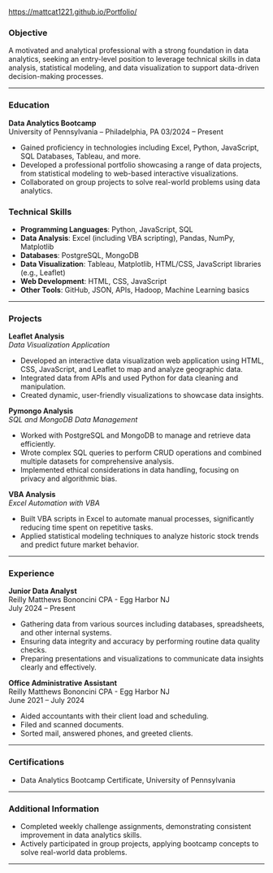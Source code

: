 https://mattcat1221.github.io/Portfolio/


### **Objective**
A motivated and analytical professional with a strong foundation in data analytics, seeking an entry-level position to leverage technical skills in data analysis, statistical modeling, and data visualization to support data-driven decision-making processes.

---

### **Education**

**Data Analytics Bootcamp**  
University of Pennsylvania – Philadelphia, PA 
03/2024 – Present 
- Gained proficiency in technologies including Excel, Python, JavaScript, SQL Databases, Tableau, and more.
- Developed a professional portfolio showcasing a range of data projects, from statistical modeling to web-based interactive visualizations.
- Collaborated on group projects to solve real-world problems using data analytics.

### **Technical Skills**

- **Programming Languages**: Python, JavaScript, SQL
- **Data Analysis**: Excel (including VBA scripting), Pandas, NumPy, Matplotlib
- **Databases**: PostgreSQL, MongoDB
- **Data Visualization**: Tableau, Matplotlib, HTML/CSS, JavaScript libraries (e.g., Leaflet)
- **Web Development**: HTML, CSS, JavaScript
- **Other Tools**: GitHub, JSON, APIs, Hadoop, Machine Learning basics

---

### **Projects**

**Leaflet Analysis**  
*Data Visualization Application*  
- Developed an interactive data visualization web application using HTML, CSS, JavaScript, and Leaflet to map and analyze geographic data.
- Integrated data from APIs and used Python for data cleaning and manipulation.
- Created dynamic, user-friendly visualizations to showcase data insights.

**Pymongo Analysis**  
*SQL and MongoDB Data Management*  
- Worked with PostgreSQL and MongoDB to manage and retrieve data efficiently.
- Wrote complex SQL queries to perform CRUD operations and combined multiple datasets for comprehensive analysis.
- Implemented ethical considerations in data handling, focusing on privacy and algorithmic bias.

**VBA Analysis**  
*Excel Automation with VBA*  
- Built VBA scripts in Excel to automate manual processes, significantly reducing time spent on repetitive tasks.
- Applied statistical modeling techniques to analyze historic stock trends and predict future market behavior.

---

### **Experience**

**Junior Data Analyst**\
Reilly Matthews Bononcini CPA - Egg Harbor NJ  
July 2024 – Present 
- Gathering data from various sources including databases, spreadsheets, and other internal systems.
- Ensuring data integrity and accuracy by performing routine data quality checks.
- Preparing presentations and visualizations to communicate data insights clearly and effectively.

**Office Administrative Assistant**\
Reilly Matthews Bononcini CPA - Egg Harbor NJ  
June 2021 – July 2024
- Aided accountants with their client load and scheduling.
- Filed and scanned documents.
- Sorted mail, answered phones, and greeted clients.

---

### **Certifications**

- Data Analytics Bootcamp Certificate, University of Pennsylvania

---

### **Additional Information**

- Completed weekly challenge assignments, demonstrating consistent improvement in data analytics skills.
- Actively participated in group projects, applying bootcamp concepts to solve real-world data problems.

---

